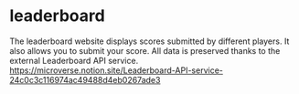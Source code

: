 # leaderboard
The leaderboard website displays scores submitted by different players. It also allows you to submit your score. All data is preserved thanks to the external Leaderboard API service. https://microverse.notion.site/Leaderboard-API-service-24c0c3c116974ac49488d4eb0267ade3
